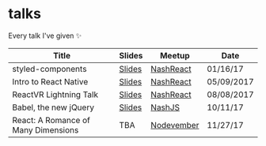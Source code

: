# talks
Every talk I've given ✨

| Title      | Slides     | Meetup    | Date   |
| ---------- | ---------- | --------- | ------ |
| styled-components | [Slides](./styled-components) | [NashReact](https://www.meetup.com/NashReact-Meetup/events/236608322/) | 01/16/17 |
| Intro to React Native | [Slides](./reactnative) | [NashReact](https://www.meetup.com/NashReact-Meetup/events/237819037/) | 05/09/2017 |
| ReactVR Lightning Talk | [Slides](./reactvr-lightning-talk) | [NashReact](https://www.meetup.com/NashReact-Meetup/events/237819057) | 08/08/2017 |
| Babel, the new jQuery | [Slides](./babel-compiler-talk) | [NashJS](https://www.meetup.com/nashjs/events/kfhvnnywnbpb) | 10/11/17 |
| React: A Romance of Many Dimensions | TBA | [Nodevember](http://nodevember.org/) | 11/27/17 |